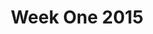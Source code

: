 ---
layout: photo_full_layout
title: Week One 2015
category: gallery
iframe_urls:
- https://camp510.smugmug.com/WeekOne2015/n-srWfvR/frame/slideshow?key=n-srWfvR
---